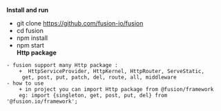 **Install and run**
   - git clone https://github.com/fusion-io/fusion
   - cd fusion
   - npm install
   - npm start\
**Http package**
    
    - fusion support many Http package : 
        +  HttpServiceProvider, HttpKernel, HttpRouter, ServeStatic,
         get, post, put, patch, del, route, all, middleware
    - how to use
        + in project you can import Http package from @fusion/framework
        eg: import {singleton, get, post, put, del} from '@fusion.io/framework';

   